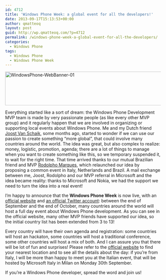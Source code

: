 ```yaml
---
id: 4712
title: 'Windows Phone Week: a global event for all the developers!'
date: 2013-09-17T15:13:53+00:00
author: qmatteoq
layout: post
guid: http://wp.qmatteoq.com/?p=4712
permalink: /windows-phone-week-a-global-event-for-all-the-developers/
categories:
  - Windows Phone
tags:
  - Windows Phone
  - Windows Phone Week
---
```

<img alt="WindowsPhone-WebBanner-01" src="https://i0.wp.com/qmatteoq.tostring.it/UserFiles/uploaded/qmatteoq/WindowsPhone-WebBanner-01_thumb.png?resize=532%2C109" width="532" height="109"  data-recalc-dims="1" />

Everything started like a sort of dream: the Windows Phone Development MVP team is made by very passionate people (as like every other MVP group) and it regularly happen that we are involved in organizing or supporting local events about Windows Phone. Me and my Dutch friend <a href="http://dotnetbyexample.blogspot.it/" target="_blank">Joost Van Schaik</a>, some months ago, started to wonder if we can use our passion to create something “more global”, that could involve many countries around the world. The idea was great, but also complex to realize: money, logistic, promotion, agenda; there are a lot of things to manage when you want to create something like this, so we temporary suspended it, to wait for the right time. That time arrived thanks to our mutual Brazilian friend and MVP <a href="https://twitter.com/rodocarmo" target="_blank">Rodolpho Marques</a>, which relaunched our idea by proposing a common event in Italy, Netherlands and Brazil. A mail exchange between me, Joost, Rodolpho and our MVP referral in Microsoft and the idea became reality: thanks to Microsoft and Nokia, we had the support we need to turn the idea into a real event!

I’m happy to announce that the **Windows Phone Week** is now live, with an <a href="https://wpcommunityweek.eventday.com/" target="_blank">official website</a> and <a href="https://twitter.com/winphoneweek" target="_blank">an official Twitter account</a>: between the end of September and the end of October, many countries around the world will host a full day event about Windows Phone development. As you can see in the official website, many other MVP friends have supported our idea, so the initial country list has been extended from 3 to 13!

Every country will have their own agenda and registration: some countries will host an hackaton, some countries will host a traditional conference, some other countries will host a mix of both. And I can assure you that there will be lot of fun and surprises! Please refer to the <a href="https://wpcommunityweek.eventday.com/" target="_blank">official website</a> to find your nearest location and to see all the details about the day: if you’re from Italy, I will be more than happy to meet you at the Italian event, that will be hosted by Microsoft Italy in Milan on Monday 30th September. 

If you’re a Windows Phone developer, spread the word and join us!